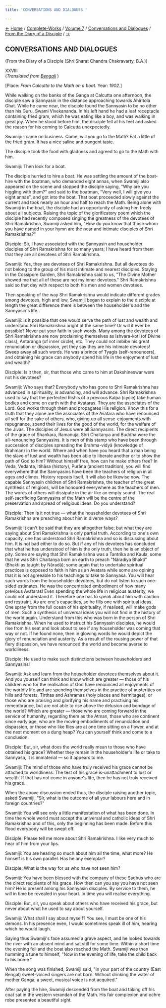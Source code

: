 ```yaml
---
title: 'CONVERSATIONS AND DIALOGUES '

---
```

<div>

[←](scc_xxvii.htm) [Home](../../../../index.htm) /
[Complete-Works](../../../complete_works.htm) / [Volume
7](../../volume_7_contents.htm) / [Conversations and
Dialogues](../conversations_and_dialogues_contents.htm) / [From the
Diary of a Disciple](from_the_diary_of_a_disciple_contents.htm)
/ [→](scc_xxix.htm)

  

## CONVERSATIONS AND DIALOGUES

(From the Diary of a Disciple (Shri Sharat Chandra Chakravarty, B.A.))

XXVIII  
(*Translated from [Bengali](swami_shishya_45e7_28.pdf)* )

\[Place: *From Calcutta to the Math on a boat*. Year: *1902*.\]

While walking on the banks of the Ganga at Calcutta one afternoon, the
disciple saw a Sannyasin in the distance approaching towards Ahiritola
Ghat. While he came near, the disciple found the Sannyasin to be no
other than his Guru, Swami Vivekananda. In his left hand he had a leaf
receptacle containing fried gram, which he was eating like a boy, and
was walking in great joy. When he stood before him, the disciple fell at
his feet and asked the reason for his coming to Calcutta unexpectedly.

Swamiji: I came on business. Come, will you go to the Math? Eat a little
of the fried gram. It has a nice saline and pungent taste.

The disciple took the food with gladness and agreed to go to the Math
with him.

Swamiji: Then look for a boat.

The disciple hurried to hire a boat. He was settling the amount of the
boat-hire with the boatman, who demanded eight annas, when Swamiji also
appeared on the scene and stopped the disciple saying, "Why are you
higgling with them?" and said to the boatman, "Very well, I will give
you eight annas", and got into the boat. That boat proceeded slowly
against the current and took nearly an hour and half to reach the Math.
Being alone with Swamiji in the boat, the disciple had an opportunity of
asking him freely about all subjects. Raising the topic of the
glorificatory poem which the disciple had recently composed singing the
greatness of the devotees of Shri Ramakrishna, Swamiji asked him, "How
do you know that those whom you have named in your hymn are the near and
intimate disciples of Shri Ramakrishna?"

Disciple: Sir, I have associated with the Sannyasin and householder
disciples of Shri Ramakrishna for so many years; I have heard from them
that they are all devotees of Shri Ramakrishna.

Swamiji: Yes, they are devotees of Shri Ramakrishna. But all devotees do
not belong to the group of his most intimate and nearest disciples.
Staying in the Cossipore Garden, Shri Ramakrishna said to us, "The
Divine Mother showed me that all of these are not my inner devotees."
Shri Ramakrishna said so that day with respect to both his men and women
devotees.

Then speaking of the way Shri Ramakrishna would indicate different
grades among devotees, high and low, Swamiji began to explain to the
disciple at length the great difference there is between the
householder's and the Sannyasin's life.

Swamiji: Is it possible that one would serve the path of lust and wealth
and understand Shri Ramakrishna aright at the same time? Or will it ever
be possible? Never put your faith in such words. Many among the devotees
of Shri Ramakrishna are now proclaiming themselves as Ishvara-koti (of
Divine class), Antaranga (of inner circle), etc. They could not imbibe
his great renunciation or dispassion, yet they say they are his intimate
devotees! Sweep away all such words. He was a prince of Tyagis
(self-renouncers), and obtaining his grace can anybody spend his life in
the enjoyment of lust and wealth?

Disciple: Is it then, sir, that those who came to him at Dakshineswar
were not his devotees?

Swamiji: Who says that? Everybody who has gone to Shri Ramakrishna has
advanced in spirituality, is advancing, and will advance. Shri
Ramakrishna used to say that the perfected Rishis of a previous Kalpa
(cycle) take human bodies and come on earth with the Avataras. They are
the associates of the Lord. God works through them and propagates His
religion. Know this for a truth that they alone are the associates of
the Avatara who have renounced all self for the sake of others, who,
giving up all sense-enjoyments with repugnance, spend their lives for
the good of the world, for the welfare of the Jivas. The disciples of
Jesus were all Sannyasins. The direct recipients of the grace of
Shankara, Ramanuja, Shri Chaitanya and Buddha were the all-renouncing
Sannyasins. It is men of this stamp who have been through succession of
disciples spreading the Brahma-vidyâ (knowledge of Brahman) in the
world. Where and when have you heard that a man being the slave of lust
and wealth has been able to liberate another or to show the path of God
to him? Without himself free, how can he make others free? In Veda,
Vedanta, Itihâsa (history), Purâna (ancient tradition), you will find
everywhere that the Sannyasins have been the teachers of religion in all
ages and climes. History repeats itself. It will also be likewise now.
The capable Sannyasin children of Shri Ramakrishna, the teacher of the
great synthesis of religions, will be honoured everywhere as the
teachers of men. The words of others will dissipate in the air like an
empty sound. The real self-sacrificing Sannyasins of the Math will be
the centre of the preservation and spread of religious ideas. Do you
understand?

Disciple: Then is it not true — what the householder devotees of Shri
Ramakrishna are preaching about him in diverse ways?

Swamiji: It can't be said that they are altogether false; but what they
are saying about Shri Ramakrishna is only partial truth. According to
one's own capacity, one has understood Shri Ramakrishna and so is
discussing about him. It is not bad either to do so. But if any of his
devotees has concluded that what he has understood of him is the only
truth, then he is an object of pity. Some are saying that Shri
Ramakrishna was a Tantrika and Kaula, some that he was Shri Chaitanya
born on earth to preach "Nâradiya Bhakti" (Bhakti as taught by Nâradâ);
some again that to undertake spiritual practices is opposed to faith in
him as an Avatara while some are opining that it is not agreeable to his
teachings to take to Sannyasa. You will hear such words from the
householder devotees, but do not listen to such one-sided estimates. He
was the concentrated embodiment of how many previous Avataras! Even
spending the whole life in religious austerity, we could not understand
it. Therefore one has to speak about him with caution and restraint. As
are one's capacities, so he fills one with spiritual ideas. One spray
from the full ocean of his spirituality, if realised, will make gods of
men. Such a synthesis of universal ideas you will not find in the
history of the world again. Understand from this who was born in the
person of Shri Ramakrishna. When he used to instruct his Sannyasin
disciples, he would rise from his seat and look about to see if any
householder was coming that way or not. If he found none, then in
glowing words he would depict the glory of renunciation and austerity.
As a result of the rousing power of that fiery dispassion, we have
renounced the world and become averse to worldliness.

Disciple: He used to make such distinctions between householders and
Sannyasins!

Swamiji: Ask and learn from the householder devotees themselves about
it. And you yourself can think and know which are greater — those of his
children who for the realisation of God have renounced all enjoyments of
the worldly life and are spending themselves in the practice of
austerities on hills and forests, Tirthas and Ashramas (holy places and
hermitages), or those who are praising and glorifying his name and
practising his remembrance, but are not able to rise above the delusion
and bondage of the world? Which are greater — those who are coming
forward in the service of humanity, regarding them as the Atman, those
who are continent since early age, who are the moving embodiments of
renunciation and dispassion, or those who like flies are at one time
sitting on a flower, and at the next moment on a dung heap? You can
yourself think and come to a conclusion.

Disciple: But, sir, what does the world really mean to those who have
obtained his grace? Whether they remain in the householder's life or
take to Sannyasa, it is immaterial — so it appears to me.

Swamiji: The mind of those who have truly received his grace cannot be
attached to worldliness. The test of his grace is-unattachment to lust
or wealth. If that has not come in anyone's life, then he has not truly
received his grace.

When the above discussion ended thus, the disciple raising another
topic, asked Swamiji, "Sir, what is the outcome of all your labours here
and in foreign countries?"

Swamiji: You will see only a little manifestation of what has been done.
In time the whole world must accept the universal and catholic ideas of
Shri Ramakrishna and of this, only the beginning has been made. Before
this flood everybody will be swept off.

Disciple: Please tell me more about Shri Ramakrishna. I like very much
to hear of him from your lips.

Swamiji: You are hearing so much about him all the time, what more? He
himself is his own parallel. Has he any exemplar?

Disciple: What is the way for us who have not seen him?

Swamiji: You have been blessed with the company of these Sadhus who are
the direct recipients of his grace. How then can you say you have not
seen him? He is present among his Sannyasin disciples. By service to
them, he will in time be revealed in your heart. In time you will
realise everything.

Disciple: But, sir, you speak about others who have received his grace,
but never about what he used to say about yourself.

Swamiji: What shall I say about myself? You see, I must be one of his
demons. In his presence even, I would sometimes speak ill of him,
hearing which he would laugh.

Saying thus Swamiji's face assumed a grave aspect, and he looked towards
the river with an absent mind and sat still for some time. Within a
short time the evening fell and the boat also reached the Math. Swamiji
was then humming a tune to himself, "Now in the evening of life, take
the child back to his home."

When the song was finished, Swamiji said, "In your part of the country
(East Bengal) sweet-voiced singers are not born. Without drinking the
water of mother Ganga, a sweet, musical voice is not acquired."

After paying the hire, Swamiji descended from the boat and taking off
his coat sat in the western verandah of the Math. His fair complexion
and ochre robe presented a beautiful sight.

</div>
